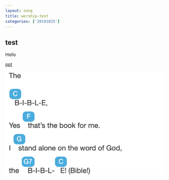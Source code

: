 ```yaml
---
layout: song
title: worship-test
categories: ['20191025']
---
```


## test

Hello

[ppt](https://docs.google.com/presentation/d/1Wo5GvvYwVejfGcSRxCF9ERItqLYue1Ms7oZtHHmD5uo/edit?usp=sharing)

<img src="/assets/img/b-i-b-l-e.png">